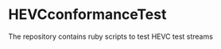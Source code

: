 HEVCconformanceTest
===================

The repository contains ruby scripts to test HEVC test streams

